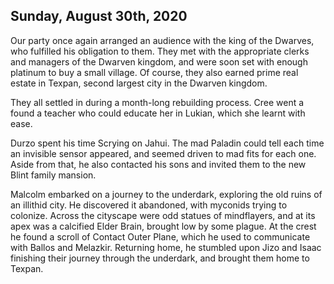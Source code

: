 ## Sunday, August 30th, 2020

Our party once again arranged an audience with the king of the Dwarves, who fulfilled his obligation to them.
They met with the appropriate clerks and managers of the Dwarven kingdom, and were soon set with enough platinum to buy a small village.
Of course, they also earned prime real estate in Texpan, second largest city in the Dwarven kingdom.

They all settled in during a month-long rebuilding process.
Cree went a found a teacher who could educate her in Lukian, which she learnt with ease.

Durzo spent his time Scrying on Jahui.
The mad Paladin could tell each time an invisible sensor appeared, and seemed driven to mad fits for each one.
Aside from that, he also contacted his sons and invited them to the new Blint family mansion.

Malcolm embarked on a journey to the underdark, exploring the old ruins of an illithid city.
He discovered it abandoned, with myconids trying to colonize.
Across the cityscape were odd statues of mindflayers, and at its apex was a calcified Elder Brain, brought low by some plague.
At the crest he found a scroll of Contact Outer Plane, which he used to communicate with Ballos and Melazkir.
Returning home, he stumbled upon Jizo and Isaac finishing their journey through the underdark, and brought them home to Texpan.
